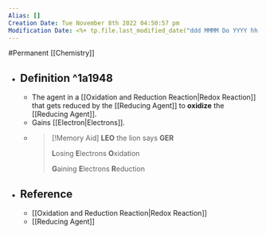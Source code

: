```yaml
---
Alias: []
Creation Date: Tue November 8th 2022 04:50:57 pm 
Modification Date: <%+ tp.file.last_modified_date("ddd MMMM Do YYYY hh:mm:ss a") %>
---
```

#Permanent [[Chemistry]]

- ## Definition ^1a1948
	- The agent in a [[Oxidation and Reduction Reaction|Redox Reaction]] that gets reduced by the [[Reducing Agent]] to **oxidize** the [[Reducing Agent]].
	- Gains [[Electron|Electrons]].
	- > [!Memory Aid]
	  > **LEO** the lion says **GER**
	  > 
	  > **L**osing
	  > **E**lectrons
	  > **O**xidation
	  > 
	  > **G**aining
	  > **E**lectrons
	  > **R**eduction
- ## Reference
	- [[Oxidation and Reduction Reaction|Redox Reaction]]
	- [[Reducing Agent]]